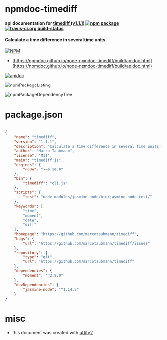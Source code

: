 # npmdoc-timediff

#### api documentation for  [timediff (v1.1.1)](https://github.com/marcotaubmann/timediff)  [![npm package](https://img.shields.io/npm/v/npmdoc-timediff.svg?style=flat-square)](https://www.npmjs.org/package/npmdoc-timediff) [![travis-ci.org build-status](https://api.travis-ci.org/npmdoc/node-npmdoc-timediff.svg)](https://travis-ci.org/npmdoc/node-npmdoc-timediff)

#### Calculate a time difference in several time units.

[![NPM](https://nodei.co/npm/timediff.png?downloads=true&downloadRank=true&stars=true)](https://www.npmjs.com/package/timediff)

- [https://npmdoc.github.io/node-npmdoc-timediff/build/apidoc.html](https://npmdoc.github.io/node-npmdoc-timediff/build/apidoc.html)

[![apidoc](https://npmdoc.github.io/node-npmdoc-timediff/build/screenCapture.buildCi.browser.%252Ftmp%252Fbuild%252Fapidoc.html.png)](https://npmdoc.github.io/node-npmdoc-timediff/build/apidoc.html)

![npmPackageListing](https://npmdoc.github.io/node-npmdoc-timediff/build/screenCapture.npmPackageListing.svg)

![npmPackageDependencyTree](https://npmdoc.github.io/node-npmdoc-timediff/build/screenCapture.npmPackageDependencyTree.svg)



# package.json

```json

{
    "name": "timediff",
    "version": "1.1.1",
    "description": "Calculate a time difference in several time units.",
    "author": "Marco Taubmann",
    "license": "MIT",
    "main": "timediff.js",
    "engines": {
        "node": ">=0.10.0"
    },
    "bin": {
        "timediff": "cli.js"
    },
    "scripts": {
        "test": "node_modules/jasmine-node/bin/jasmine-node test/"
    },
    "keywords": [
        "time",
        "moment",
        "date",
        "diff"
    ],
    "homepage": "https://github.com/marcotaubmann/timediff",
    "bugs": {
        "url": "https://github.com/marcotaubmann/timediff/issues"
    },
    "repository": {
        "type": "git",
        "url": "https://github.com/marcotaubmann/timediff"
    },
    "dependencies": {
        "moment": "^2.9.0"
    },
    "devDependencies": {
        "jasmine-node": "^1.14.5"
    }
}
```



# misc
- this document was created with [utility2](https://github.com/kaizhu256/node-utility2)
